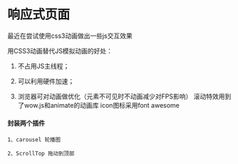 # 响应式页面

> 

最近在尝试使用css3动画做出一些js交互效果

用CSS3动画替代JS模拟动画的好处：

1. 不占用JS主线程；

2. 可以利用硬件加速；

3. 浏览器可对动画做优化（元素不可见时不动画减少对FPS影响）
滚动特效用到了wow.js和animate的动画库
icon图标采用font awesome

#### 封装两个插件

    1、carousel 轮播图
    
    2、ScrollTop 拖动到顶部
